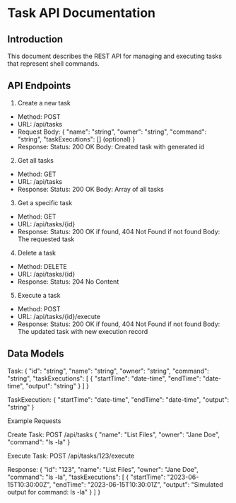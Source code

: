 # Task API Documentation

## Introduction

This document describes the REST API for managing and executing tasks that represent shell commands.

## API Endpoints

1. Create a new task
- Method: POST
- URL: /api/tasks
- Request Body: 
  {
    "name": "string",
    "owner": "string",
    "command": "string",
    "taskExecutions": [] (optional)
  }
- Response: 
  Status: 200 OK
  Body: Created task with generated id

2. Get all tasks
- Method: GET
- URL: /api/tasks
- Response: 
  Status: 200 OK
  Body: Array of all tasks

3. Get a specific task
- Method: GET
- URL: /api/tasks/{id}
- Response: 
  Status: 200 OK if found, 404 Not Found if not found
  Body: The requested task

4. Delete a task
- Method: DELETE
- URL: /api/tasks/{id}
- Response: 
  Status: 204 No Content

5. Execute a task
- Method: POST
- URL: /api/tasks/{id}/execute
- Response: 
  Status: 200 OK if found, 404 Not Found if not found
  Body: The updated task with new execution record

## Data Models

Task:
{
  "id": "string",
  "name": "string",
  "owner": "string",
  "command": "string",
  "taskExecutions": [
    {
      "startTime": "date-time",
      "endTime": "date-time",
      "output": "string"
    }
  ]
}

TaskExecution:
{
  "startTime": "date-time",
  "endTime": "date-time",
  "output": "string"
}

Example Requests

Create Task:
POST /api/tasks
{
  "name": "List Files",
  "owner": "Jane Doe",
  "command": "ls -la"
}

Execute Task:
POST /api/tasks/123/execute

Response:
{
  "id": "123",
  "name": "List Files",
  "owner": "Jane Doe",
  "command": "ls -la",
  "taskExecutions": [
    {
      "startTime": "2023-06-15T10:30:00Z",
      "endTime": "2023-06-15T10:30:01Z",
      "output": "Simulated output for command: ls -la"
    }
  ]
}